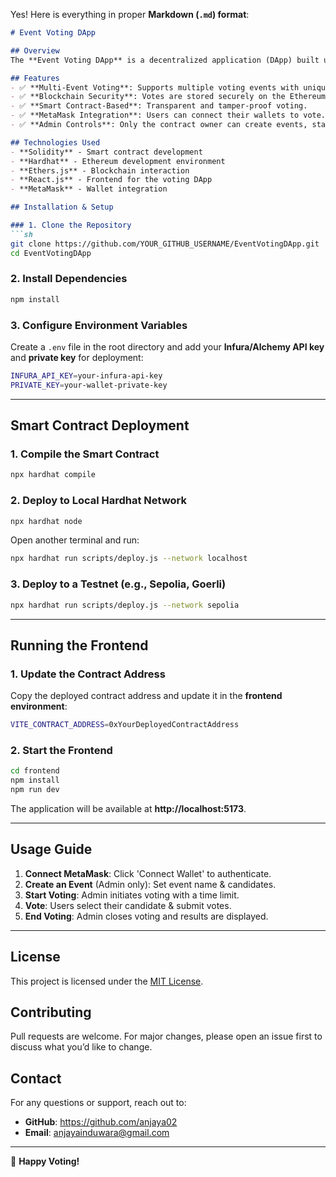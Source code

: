 Yes! Here is everything in proper **Markdown (`.md`) format**:

```md
# Event Voting DApp

## Overview
The **Event Voting DApp** is a decentralized application (DApp) built using Solidity, Hardhat, and React.js with Ethers.js. It allows event organizers to create and manage voting events where users can securely cast votes for candidates.

## Features
- ✅ **Multi-Event Voting**: Supports multiple voting events with unique candidates.
- ✅ **Blockchain Security**: Votes are stored securely on the Ethereum blockchain.
- ✅ **Smart Contract-Based**: Transparent and tamper-proof voting.
- ✅ **MetaMask Integration**: Users can connect their wallets to vote.
- ✅ **Admin Controls**: Only the contract owner can create events, start/stop voting.

## Technologies Used
- **Solidity** - Smart contract development
- **Hardhat** - Ethereum development environment
- **Ethers.js** - Blockchain interaction
- **React.js** - Frontend for the voting DApp
- **MetaMask** - Wallet integration

## Installation & Setup

### 1. Clone the Repository
```sh
git clone https://github.com/YOUR_GITHUB_USERNAME/EventVotingDApp.git
cd EventVotingDApp
```

### 2. Install Dependencies
```sh
npm install
```

### 3. Configure Environment Variables
Create a `.env` file in the root directory and add your **Infura/Alchemy API key** and **private key** for deployment:
```sh
INFURA_API_KEY=your-infura-api-key
PRIVATE_KEY=your-wallet-private-key
```

---

## Smart Contract Deployment

### 1. Compile the Smart Contract
```sh
npx hardhat compile
```

### 2. Deploy to Local Hardhat Network
```sh
npx hardhat node
```
Open another terminal and run:
```sh
npx hardhat run scripts/deploy.js --network localhost
```

### 3. Deploy to a Testnet (e.g., Sepolia, Goerli)
```sh
npx hardhat run scripts/deploy.js --network sepolia
```

---

## Running the Frontend

### 1. Update the Contract Address
Copy the deployed contract address and update it in the **frontend environment**:
```sh
VITE_CONTRACT_ADDRESS=0xYourDeployedContractAddress
```

### 2. Start the Frontend
```sh
cd frontend
npm install
npm run dev
```
The application will be available at **http://localhost:5173**.

---

## Usage Guide

1. **Connect MetaMask**: Click 'Connect Wallet' to authenticate.
2. **Create an Event** (Admin only): Set event name & candidates.
3. **Start Voting**: Admin initiates voting with a time limit.
4. **Vote**: Users select their candidate & submit votes.
5. **End Voting**: Admin closes voting and results are displayed.

---

## License
This project is licensed under the [MIT License](LICENSE).

## Contributing
Pull requests are welcome. For major changes, please open an issue first to discuss what you’d like to change.

## Contact
For any questions or support, reach out to:
- **GitHub**: https://github.com/anjaya02
- **Email**: anjayainduwara@gmail.com

---

🚀 **Happy Voting!**
```
